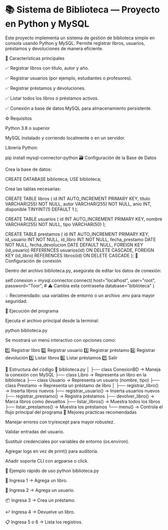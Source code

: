 # 📚 Sistema de Biblioteca — Proyecto en Python y MySQL

Este proyecto implementa un sistema de gestión de biblioteca simple en consola usando Python y MySQL. Permite registrar libros, usuarios, préstamos y devoluciones de manera eficiente.

🧩 Características principales

✅ Registrar libros con título, autor y año.

✅ Registrar usuarios (por ejemplo, estudiantes o profesores).

✅ Registrar préstamos y devoluciones.

✅ Listar todos los libros o préstamos activos.

✅ Conexión a base de datos MySQL para almacenamiento persistente.

⚙️ Requisitos

Python 3.8 o superior

MySQL instalado y corriendo localmente o en un servidor.

Librería Python:

pip install mysql-connector-python
🗃️ Configuración de la Base de Datos

Crea la base de datos:

CREATE DATABASE biblioteca;
USE biblioteca;

Crea las tablas necesarias:

CREATE TABLE libros (
  id INT AUTO_INCREMENT PRIMARY KEY,
  titulo VARCHAR(255) NOT NULL,
  autor VARCHAR(255) NOT NULL,
  anio INT,
  disponible TINYINT(1) DEFAULT 1
);


CREATE TABLE usuarios (
  id INT AUTO_INCREMENT PRIMARY KEY,
  nombre VARCHAR(255) NOT NULL,
  tipo VARCHAR(50)
);


CREATE TABLE prestamos (
  id INT AUTO_INCREMENT PRIMARY KEY,
  id_usuario INT NOT NULL,
  id_libro INT NOT NULL,
  fecha_prestamo DATE NOT NULL,
  fecha_devolucion DATE DEFAULT NULL,
  FOREIGN KEY (id_usuario) REFERENCES usuarios(id) ON DELETE CASCADE,
  FOREIGN KEY (id_libro) REFERENCES libros(id) ON DELETE CASCADE
);
🔐 Configuración de conexión

Dentro del archivo biblioteca.py, asegúrate de editar los datos de conexión:

self.conexion = mysql.connector.connect(
    host="localhost",
    user="root",
    password="Toor",  # ⚠️ Cambia esta contraseña
    database="biblioteca"
)

💡 Recomendado: usa variables de entorno o un archivo .env para mayor seguridad.

🚀 Ejecución del programa

Ejecuta el archivo principal desde la terminal:

python biblioteca.py

Se mostrará un menú interactivo con opciones como:

1️⃣ Registrar libro
2️⃣ Registrar usuario
3️⃣ Registrar préstamo
4️⃣ Registrar devolución
5️⃣ Listar libros
6️⃣ Listar préstamos
7️⃣ Salir

🧱 Estructura del código
📂 biblioteca.py
│
├── class ConexionBD      → Maneja la conexión con MySQL
├── class Libro           → Representa un libro en la biblioteca
├── class Usuario         → Representa un usuario (nombre, tipo)
├── class Prestamo        → Representa un préstamo de libro
│
├── registrar_libro()     → Inserta libros nuevos
├── registrar_usuario()   → Inserta usuarios nuevos
├── registrar_prestamo()  → Registra préstamos
├── devolver_libro()      → Marca libros como devueltos
├── listar_libros()       → Muestra todos los libros
├── listar_prestamos()    → Muestra los préstamos
└── menu()                → Controla el flujo principal del programa
🧠 Mejores prácticas recomendadas

Manejar errores con try/except para mayor robustez.

Validar entradas del usuario.

Sustituir credenciales por variables de entorno (os.environ).

Agregar logs en vez de print() para auditoría.

Añadir soporte CLI con argparse o click.

🧩 Ejemplo rápido de uso
python biblioteca.py

📖 Ingresa 1 → Agrega un libro.

👤 Ingresa 2 → Agrega un usuario.

📦 Ingresa 3 → Crea un préstamo.

↩️ Ingresa 4 → Devuelve un libro.

📋 Ingresa 5 o 6 → Lista los registros.

